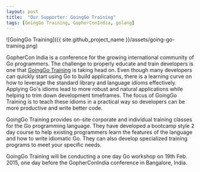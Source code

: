 ```yaml
---
layout: post
title:  "Our Supporter: GoingGo Training"
tags: [GoingGo Training, GopherConIndia, golang]
---
```


![GoingGo Training]({{ site.github_project_name }}/assets/going-go-training.png)

GopherCon India is a conference for the growing international community of Go programmers. The challenge to properly educate and train developers is one that [GoingGo Training](http://www.goinggotraining.net/) is taking head on. Even though many developers can quickly start using Go to build applications, there is a learning curve on how to leverage the standard library and language idioms effectively. Applying Go's idioms lead to more robust and natural applications while helping to trim down development timeframes. The focus of GoingGo Training is to teach these idioms in a practical way so developers can be more productive and write better code.

GoingGo Training provides on-site corporate and individual training classes for the Go programming language. They have developed a bootcamp style 2 day course to help existing programmers learn the features of the language and how to write idiomatic Go. They can also develop specialized training programs to meet your specific needs.

GoingGo Training will be conducting a one day Go workshop on 19th Feb. 2015, one day before the GopherConIndia conference in Bangalore, India.


